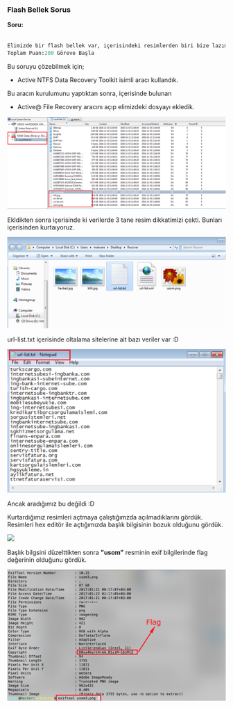 ### Flash Bellek Sorus


**Soru:**

```python

Elimizde bir flash bellek var, içerisindeki resimlerden biri bize lazım.
Toplam Puan:200 Göreve Başla

```

Bu soruyu çözebilmek için;

 * Active NTFS Data Recovery Toolkit isimli aracı kullandık.

Bu aracın kurulumunu yaptıktan sonra, içerisinde bulunan 

 * Active@ File Recovery aracını açıp elimizdeki dosyayı ekledik.
 
<img src="/resimler/ntfs-recovery.png"/>

 Ekldikten sonra içerisinde ki verilerde 3 tane resim dikkatimizi çekti. Bunları içerisinden kurtaıyoruz.
 
<img src="/resimler/filesss.png"/>

url-list.txt içerisinde oltalama sitelerine ait bazı veriler var :D

<img src="/resimler/urlist.png"/>

Ancak aradığımız bu değildi :D 

Kurtardığımız resimleri açtmaya çalıştığımzda açılmadıklarını gördük. Resimleri hex editör ile açtığımızda başlık bilgisinin bozuk olduğunu gördük.

<img src="/resimler/bozukbaslık.png"/>

Başlık bilgsini düzelttikten sonra **"usom"** resminin exif bilgilerinde flag değerinin olduğunu gördük.

<img src="/resimler/exif.png"/>
